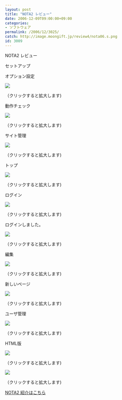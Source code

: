 ```yaml
---
layout: post
title: "NOTA2 レビュー"
date: 2006-12-09T09:00:00+09:00
categories:
- ソフトウェア
permalink: /2006/12/3025/
catch: http://image.moongift.jp/review4/nota06.s.png
id: 3009
---
```

NOTA2 レビュー  
<!--more-->

セットアップ

  

オプション設定

  

[![](http://image.moongift.jp/review4/nota01.s.png)](http://image.moongift.jp/review4/nota01.png)  
  
（クリックすると拡大します)

  

動作チェック

  

[![](http://image.moongift.jp/review4/nota02.s.png)](http://image.moongift.jp/review4/nota02.png)  
  
（クリックすると拡大します)

  

サイト管理

  

[![](http://image.moongift.jp/review4/nota03.s.png)](http://image.moongift.jp/review4/nota03.png)  
  
（クリックすると拡大します)

  

トップ

  

[![](http://image.moongift.jp/review4/nota04.s.png)](http://image.moongift.jp/review4/nota04.png)  
  
（クリックすると拡大します)

  

ログイン

  

[![](http://image.moongift.jp/review4/nota05.s.png)](http://image.moongift.jp/review4/nota05.png)  
  
（クリックすると拡大します)

  

ログインしました。

  

[![](http://image.moongift.jp/review4/nota06.s.png)](http://image.moongift.jp/review4/nota06.png)  
  
（クリックすると拡大します)

  

編集

  

[![](http://image.moongift.jp/review4/nota07.s.png)](http://image.moongift.jp/review4/nota07.png)  
  
（クリックすると拡大します)

  

新しいページ

  

[![](http://image.moongift.jp/review4/nota08.s.png)](http://image.moongift.jp/review4/nota08.png)  
  
（クリックすると拡大します)

  

ユーザ管理

  

[![](http://image.moongift.jp/review4/nota09.s.png)](http://image.moongift.jp/review4/nota09.png)  
  
（クリックすると拡大します)

  

HTML版

  

[![](http://image.moongift.jp/review4/nota10.s.png)](http://image.moongift.jp/review4/nota10.png)  
  
（クリックすると拡大します)

  

[![](http://image.moongift.jp/review4/nota11.s.png)](http://image.moongift.jp/review4/nota11.png)  
  
（クリックすると拡大します)

  

[NOTA2 紹介はこちら](http://fw.moongift.jp/intro/i-3024.html)

